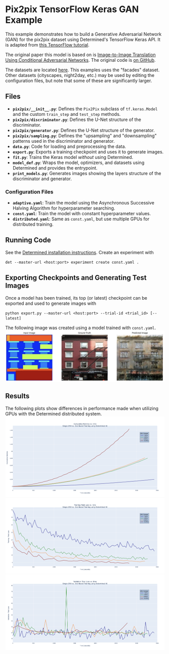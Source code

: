 # Pix2pix TensorFlow Keras GAN Example

This example demonstrates how to build a Generative Adversarial Network (GAN) for the pix2pix dataset using Determined's TensorFlow Keras API. It is adapted from [this TensorFlow tutorial](https://www.tensorflow.org/tutorials/generative/pix2pix).

The original paper this model is based on is [Image-to-Image Translation Using Conditional Adversarial Networks](https://arxiv.org/pdf/1611.07004v1.pdf). The original code is [on GitHub](https://github.com/phillipi/pix2pix).

The datasets are located [here](http://efrosgans.eecs.berkeley.edu/pix2pix/datasets/). This examples uses the "facades" dataset. Other datasets (cityscapes, night2day, etc.) may be used by editing the configuration files, but note that some of these are significantly larger.

## Files
* **`pix2pix/__init__.py`**: Defines the `Pix2Pix` subclass of `tf.keras.Model` and the custom `train_step` and `test_step` methods.
* **`pix2pix/discriminator.py`**: Defines the U-Net structure of the discriminator.
* **`pix2pix/generator.py`**: Defines the U-Net structure of the generator.
* **`pix2pix/sampling.py`**: Defines the "upsampling" and "downsampling" patterns used in the discriminator and generator.
* **`data.py`**: Code for loading and preprocessing the data.
* **`export.py`**: Exports a training checkpoint and uses it to generate images.
* **`fit.py`**: Trains the Keras model _without_ using Determined.
* **`model_def.py`**: Wraps the model, optimizers, and datasets using Determined and provides the entrypoint.
* **`print_models.py`**: Generates images showing the layers structure of the discriminator and generator.

### Configuration Files
* **`adaptive.yaml`**: Train the model using the Asynchronous Successive Halving Algorithm for hyperparameter searching.
* **`const.yaml`**: Train the model with constant hyperparameter values.
* **`distributed.yaml`**: Same as `const.yaml`, but use multiple GPUs for distributed training.

## Running Code
See the [Determined installation instructions](https://docs.determined.ai/latest/index.html).
Create an experiment with
```
det --master-url <host:port> experiment create const.yaml .
```

## Exporting Checkpoints and Generating Test Images
Once a model has been trained, its top (or latest) checkpoint can be exported and used to generate images with
```
python export.py --master-url <host:port> --trial-id <trial_id> [--latest]
```

The following image was created using a model trained with `const.yaml`.
![Example Generated Image](./images/generated_example.jpeg)

## Results
The following plots show differences in performance made when utilizing GPUs with the Determined distributed system.
![Cumulative Batches vs. Time](./images/batches_vs_time.png)
![Training Loss vs. Time](./images/training_loss_vs_time.png)
![Validation Loss vs. Time](./images/validation_loss_vs_time.png)